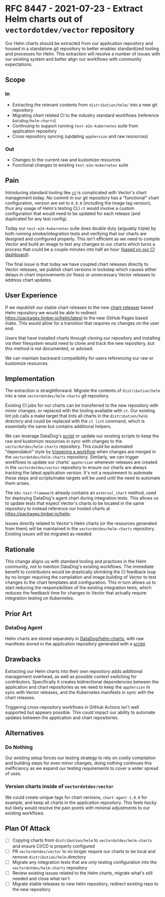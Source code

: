 # RFC 8447 - 2021-07-23 - Extract Helm charts out of `vectordotdev/vector` repository

Our Helm charts should be extracted from our application repository and housed in a standalone git repository to better
enables standardized tooling and processes for Helm. This extraction will resolve a number of issues with our existing
system and better align our workflows with community expectations.

## Scope

### In

- Extracting the relevant contents from `distribution/helm/` into a new git repository
- Migrating _chart_ related CI to the industry standard workflows (reference `DataDog/helm-charts`)
- Continuing to support running `test-e2e-kubernetes` suite from application repository
- Cross repository syncing (updating `appVersion` and raw resources)

### Out

- Changes to the current raw and kustomize resources
- Functional changes to existing `test-e2e-kubernetes` suite

## Pain

Introducing standard tooling like [`ct`](https://github.com/helm/chart-testing) is complicated with Vector's chart management
today. No commit in our git repository has a "functional" chart configuration, version are set to `0.0.0` (including the image
tag version), thus any usage of Helm's testing CLI `ct` would involve a custom configuration that would need to be updated for
each release (and duplicated for any test config).

Today our `test-e2e-kubernetes` suite does double duty (arguably triple) by both running smoke/integration tests and verifying
that our charts are designed and configured properly. This isn't efficient as we need to compile Vector and build an image to
test any changes to our charts which turns a process that could be a couple minutes into half an hour ([based on our CI dashboard](https://app.datadoghq.com/metric/explorer?from_ts=1627251689494&to_ts=1627445043208&live=false&tile_size=l&exp_metric=gh.actions.workflow_job.execution_secs.99percentile&exp_scope=conclusion%3Asuccess%2Cworkflow%3Ak8s_e2e_suite&exp_group=workflow&exp_agg=max&exp_row_type=metric#workflow:test_suite)).

The final issue is that today we have coupled chart releases directly to Vector releases, we publish chart versions in lockstep
which causes either delays in chart improvements (or fixes) or unnecessary Vector releases to address chart updates.

## User Experience

If we republish our stable chart releases to the new [chart-releaser](https://github.com/helm/chart-releaser) based Helm repository
we would be able to redirect https://packages.timber.io/helm/latest to the new GitHub Pages based index. This would allow for a
transition that requires no changes on the user end.

Users that have installed charts through cloning our repository and installing via their filesystem would need to clone and track
the new repository, but this method is not documented, or advised.

We can maintain backward compatibility for users referencing our raw or kustomize resources.

## Implementation

The extraction is straightforward. Migrate the contents of `distribution/helm` into a new `vectordotdev/helm-charts` git repository.

Existing CI jobs for our charts can be transferred to the new repository with minor changes, or replaced with the tooling available
with `ct`. Our existing lint job calls a make target that lints all charts in the `distribution/helm` directory and could be replaced
with the `ct lint` command, which is essentially the same but contains additional helpers.

We can leverage DataDog's [script](https://github.com/DataDog/datadog-agent/blob/main/Dockerfiles/manifests/generate.sh) or update our
existing scripts to keep the raw and kustomize resources in sync with changes to the `vectordotdev/helm-charts` repository. This could be
automated "dependabot" style by [triggering a workflow](https://docs.github.com/en/actions/reference/events-that-trigger-workflows#manual-events)
when changes are merged in the `vectordotdev/helm-charts` repository. Similarly, we can trigger workflows to update our charts' `appVersion`
whenever releases are created in the `vectordotdev/vector` repository to ensure our charts are always tracking the latest application version.
It's not a requirement to automate these steps and scripts/make targets will be used until the need to automate them arises.

The `k8s-test-framework` already contains an `external_chart` method, used for deploying DataDog's agent chart during integration tests.
This allows us to update tests that expect Vector's charts to be located in the same repository to instead reference our hosted charts
at https://packages.timber.io/helm.

Issues directly related to Vector's Helm charts (or the resources generated from them) will be maintained in the `vectordotdev/helm-charts`
repository. Existing issues will be migrated as needed.

## Rationale

This change aligns us with standard tooling and practices in the Helm community, not to mention DataDog's existing workflows. The
immediate benefit to contributors would be drastically shrinking the CI feedback loop by no longer requiring the compilation and image
building of Vector to test changes to the chart templates and configuration. This in turn allows us to start reducing the responsibilities
of the existing integration tests, which reduces the feedback time for changes to Vector that actually require integration testing on Kubernetes.

## Prior Art

### DataDog Agent

Helm charts are stored separately in [DataDog/helm-charts](https://github.com/DataDog/helm-charts), with raw manifests
stored in the application repository generated with a [script](https://github.com/DataDog/datadog-agent/blob/main/Dockerfiles/manifests/generate.sh).

## Drawbacks

Extracting our Helm charts into their own repository adds additional management overhead, as well as possible context
switching for contributors. Specifically it creates bidirectional dependencies between the application and chart repositories
as we need to keep the `appVersion` in sync with Vector releases, and the Kubernetes manifests in sync with the chart releases.

Triggering cross-repository workflows in GitHub Actions isn't well supported but appears possible. This could impact our
ability to automate updates between the application and chart repositories.

## Alternatives

### Do Nothing

Our existing setup forces our testing strategy to rely on costly compilation and building steps for even minor changes,
doing nothing continues this inefficiency as we expand our testing requirements to cover a wider spread of uses.

### Version charts inside of `vectordotdev/vector`

We could create unique tags for chart versions, `chart-agent-1.0.0` for example, and keep all charts in the application
repository. This feels _hacky_ but likely would resolve the pain points with minimal adjustments to our existing workflows.

## Plan Of Attack

- [ ] Copying charts from `distribution/helm` to `vectordotdev/helm-charts` and ensure CI/CD is properly configured
- [ ] PR `vectordotdev/vector` to no longer require our charts to be local and remove `distribution/helm` directory
- [ ] Migrate any integration tests that are _only_ testing configuration into the `vectordotdev/helm-charts` repository
- [ ] Review existing issues related to the Helm charts, migrate what's still needed and close what isn't
- [ ] Migrate stable releases to new helm repository, redirect existing repo to the new repository
